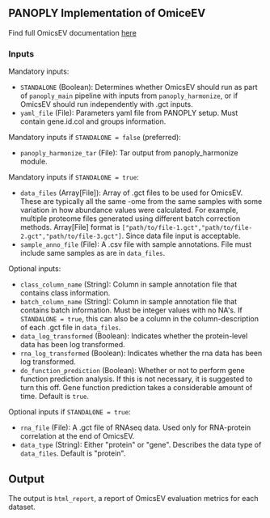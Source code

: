 ## PANOPLY Implementation of OmiceEV

Find full OmicsEV documentation [here](https://github.com/bzhanglab/OmicsEV)

### Inputs

Mandatory inputs:

* `STANDALONE` (Boolean): Determines whether OmicsEV should run as part of `panoply_main` pipeline with inputs from `panoply_harmonize`, or if OmicsEV should run independently with .gct inputs.
* `yaml_file` (File): Parameters yaml file from PANOPLY setup. Must contain gene.id.col and groups information.

Mandatory inputs if `STANDALONE = false` (preferred):

* `panoply_harmonize_tar` (File): Tar output from panoply_harmonize module.

Mandatory inputs if `STANDALONE = true`:

* `data_files` (Array[File]): Array of .gct files to be used for OmicsEV. These are typically all the same -ome from the same samples with some variation in how abundance values were calculated. For example, multiple proteome files generated using different batch correction methods. Array[File] format is `["path/to/file-1.gct","path/to/file-2.gct","path/to/file-3.gct"]`. Since data file input is acceptable.
* `sample_anno_file` (File): A .csv file with sample annotations. File must include same samples as are in `data_files`.


Optional inputs:

* `class_column_name` (String): Column in sample annotation file that contains class information.
* `batch_column_name` (String): Column in sample annotation file that contains batch information. Must be integer values with no NA's. If `STANDALONE = true`, this can also be a column in the column-description of each .gct file in `data_files`.
* `data_log_transformed` (Boolean): Indicates whether the protein-level data has been log transformed.
* `rna_log_transformed` (Boolean): Indicates whether the rna data has been log transformed.
* `do_function_prediction` (Boolean): Whether or not to perform gene function prediction analysis. If this is not necessary, it is suggested to turn this off. Gene function prediction takes a considerable amount of time. Default is `true`.

Optional inputs if `STANDALONE = true`:

* `rna_file` (File): A .gct file of RNAseq data. Used only for RNA-protein correlation at the end of OmicsEV.
* `data_type` (String): Either "protein" or "gene". Describes the data type of `data_files`. Default is "protein".

## Output

The output is `html_report`, a report of OmicsEV evaluation metrics for each dataset.